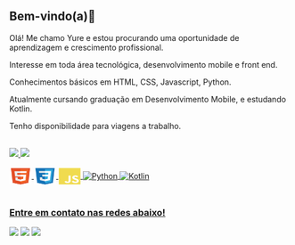 ## Bem-vindo(a)👋

Olá! Me chamo Yure e estou procurando uma oportunidade de aprendizagem e crescimento profissional.

Interesse em toda área tecnológica, desenvolvimento mobile e front end.

Conhecimentos básicos em HTML, CSS, Javascript, Python.

Atualmente cursando graduação em Desenvolvimento Mobile, e estudando Kotlin.

Tenho disponibilidade para viagens a trabalho.

 <br>
 <div>
   <a href="https://github.com/yuretr">
   <img height="180em" src="https://github-readme-stats.vercel.app/api?username=yuretr&show_icons=true&theme=tokyonight&include_all_commits=true&count_private=true"/>
   <img height="180em" src="https://github-readme-stats.vercel.app/api/top-langs/?username=yuretr&layout=compact&langs_count=6&theme=tokyonight"/>

</div>

<div style="display: inline_block"><br>
  <img align="center" alt="HTML" height="30" width="40" src="https://raw.githubusercontent.com/devicons/devicon/master/icons/html5/html5-original.svg">
  <img align="center" alt="CSS" height="30" width="40" src="https://raw.githubusercontent.com/devicons/devicon/master/icons/css3/css3-original.svg">
  <img align="center" alt="Js" height="30" width="40" src="https://raw.githubusercontent.com/devicons/devicon/master/icons/javascript/javascript-plain.svg">
  <img align="center" alt="Python" height="30" width="40" src="https://www.svgrepo.com/show/452091/python.svg">
  <img align="center" alt="Kotlin" height="30" width="40" src="https://www.svgrepo.com/show/373728/kotlin.svg">
          
          
          
 </div>
 
 
 <br>
 
  ### Entre em contato nas redes abaixo!
 
<div> 

  <a href="https://instagram.com/yure.tr" target="_blank"><img src="https://img.shields.io/badge/-Instagram-%23E4405F?style=for-the-badge&logo=instagram&logoColor=white" target="_blank"></a>
  <a href = "mailto:yure.trev@gmail.com"><img src="https://img.shields.io/badge/-Gmail-%23333?style=for-the-badge&logo=gmail&logoColor=white" target="_blank"></a>
  <a href="https://www.linkedin.com/in/yure-trevizan/" target="_blank"><img src="https://img.shields.io/badge/-LinkedIn-%230077B5?style=for-the-badge&logo=linkedin&logoColor=white" target="_blank"></a> 
 

</div>
